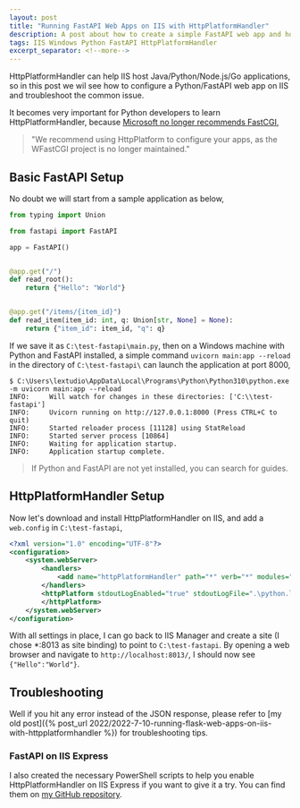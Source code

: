 ```yaml
---
layout: post
title: "Running FastAPI Web Apps on IIS with HttpPlatformHandler"
description: A post about how to create a simple FastAPI web app and host it on IIS with HttpPlatformHandler
tags: IIS Windows Python FastAPI HttpPlatformHandler
excerpt_separator: <!--more-->
---
```


HttpPlatformHandler can help IIS host Java/Python/Node.js/Go applications, so in this post we wil see how to configure a Python/FastAPI web app on IIS and troubleshoot the common issue.

It becomes very important for Python developers to learn HttpPlatformHandler, because [Microsoft no longer recommends FastCGI](https://docs.microsoft.com/visualstudio/python/configure-web-apps-for-iis-windows?view=vs-2022#configure-the-fastcgi-handler),

> "We recommend using HttpPlatform to configure your apps, as the WFastCGI project is no longer maintained."

<!--more-->

## Basic FastAPI Setup

No doubt we will start from a sample application as below,

``` python
from typing import Union

from fastapi import FastAPI

app = FastAPI()


@app.get("/")
def read_root():
    return {"Hello": "World"}


@app.get("/items/{item_id}")
def read_item(item_id: int, q: Union[str, None] = None):
    return {"item_id": item_id, "q": q}
```

If we save it as `C:\test-fastapi\main.py`, then on a Windows machine with Python and FastAPI installed, a simple command `uvicorn main:app --reload` in the directory of `C:\test-fastapi\` can launch the application at port 8000,

``` batch
$ C:\Users\lextudio\AppData\Local\Programs\Python\Python310\python.exe -m uvicorn main:app --reload  
INFO:     Will watch for changes in these directories: ['C:\\test-fastapi']
INFO:     Uvicorn running on http://127.0.0.1:8000 (Press CTRL+C to quit)
INFO:     Started reloader process [11128] using StatReload
INFO:     Started server process [10864]
INFO:     Waiting for application startup.
INFO:     Application startup complete.
```

> If Python and FastAPI are not yet installed, you can search for guides.

## HttpPlatformHandler Setup

Now let's download and install HttpPlatformHandler on IIS, and add a `web.config` in `C:\test-fastapi`,

``` xml
<?xml version="1.0" encoding="UTF-8"?>
<configuration>
    <system.webServer>
        <handlers>
            <add name="httpPlatformHandler" path="*" verb="*" modules="httpPlatformHandler" resourceType="Unspecified" requireAccess="Script" />
        </handlers>
        <httpPlatform stdoutLogEnabled="true" stdoutLogFile=".\python.log" startupTimeLimit="20" processPath="C:\Users\<user name>\AppData\Local\Programs\Python\Python310\python.exe" arguments="-m uvicorn --port %HTTP_PLATFORM_PORT% main:app">
        </httpPlatform>
    </system.webServer>
</configuration>
```

With all settings in place, I can go back to IIS Manager and create a site (I chose *:8013 as site binding) to point to `C:\test-fastapi`. By opening a web browser and navigate to `http://localhost:8013/`, I should now see `{"Hello":"World"}`.

## Troubleshooting

Well if you hit any error instead of the JSON response, please refer to [my old post]({% post_url 2022/2022-7-10-running-flask-web-apps-on-iis-with-httpplatformhandler %}) for troubleshooting tips.

### FastAPI on IIS Express

I also created the necessary PowerShell scripts to help you enable HttpPlatformHandler on IIS Express if you want to give it a try. You can find them on [my GitHub repository](https://github.com/lextm/iisexpress-httpplatformhandler).
